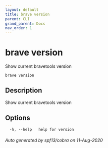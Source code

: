 ```yaml
---
layout: default
title: brave version
parent: CLI
grand_parent: Docs
nav_order: 1
---
```


# brave version

Show current bravetools version

```
brave version
```

## Description

Show current bravetools version

## Options

```
  -h, --help   help for version
```

###### Auto generated by spf13/cobra on 11-Aug-2020
